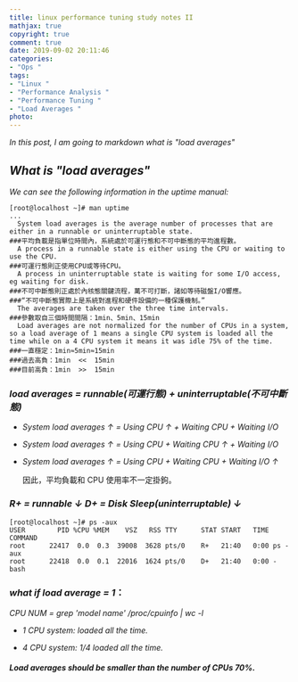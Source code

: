 ```yaml
---
title: linux performance tuning study notes II
mathjax: true
copyright: true
comment: true
date: 2019-09-02 20:11:46
categories:
- "Ops "
tags:
- "Linux "
- "Performance Analysis "
- "Performance Tuning "
- "Load Averages "
photo:
---
```


*In this post, I am going to markdown what is "load averages"*

## *What is "load averages"*

*We can see the following information in the uptime manual:*

``` nohighlight
[root@localhost ~]# man uptime
...
  System load averages is the average number of processes that are either in a runnable or uninterruptable state. 
###平均負載是指單位時間內，系統處於可運行態和不可中斷態的平均進程數。
  A process in a runnable state is either using the CPU or waiting to use the CPU. 
###可運行態則正使用CPU或等待CPU。
  A process in uninterruptable state is waiting for some I/O access, eg waiting for disk. 
###不可中斷態則正處於內核態關鍵流程，萬不可打斷，諸如等待磁盤I/O響應。
###“不可中斷態實際上是系統對進程和硬件設備的一種保護機制。”
  The averages are taken over the three time intervals.
###參數取自三個時間間隔：1min、5min、15min
  Load averages are not normalized for the number of CPUs in a system, so a load average of 1 means a single CPU system is loaded all the time while on a 4 CPU system it means it was idle 75% of the time.
###一直穩定：1min≈5min≈15min
###過去高負：1min  <<  15min  
###目前高負：1min  >>  15min
```

### *load averages = runnable(可運行態) + uninterruptable(不可中斷態)*

+ *System load averages ↑ = Using CPU ↑ + Waiting CPU + Waiting I/O*

+ *System load averages ↑ = Using CPU + Waiting CPU  ↑ + Waiting I/O*

+ *System load averages ↑ = Using CPU + Waiting CPU  + Waiting I/O ↑*

  因此，平均負載和 CPU 使用率不一定掛鉤。

###  *R+ = runnable  ↓  D+ = Disk Sleep(uninterruptable)   ↓*

``` nohighlight
[root@localhost ~]# ps -aux
USER        PID %CPU %MEM    VSZ   RSS TTY      STAT START   TIME COMMAND
root      22417  0.0  0.3  39008  3628 pts/0    R+   21:40   0:00 ps -aux
root      22418  0.0  0.1  22016  1624 pts/0    D+   21:40   0:00 -bash
```

### *what if load average = 1*：

 *CPU NUM = grep 'model name' /proc/cpuinfo | wc -l*

+ *1 CPU system: loaded all the time.*

+ *4 CPU system: 1/4 loaded all the time.*

#### *Load averages should be smaller than the number of CPUs 70%.*